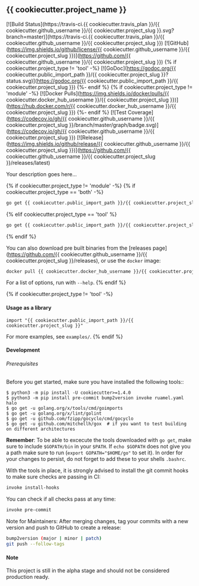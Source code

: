 ## {{ cookiecutter.project_name }}

[![Build Status](https://travis-ci.{{ cookiecutter.travis_plan }}/{{ cookiecutter.github_username }}/{{ cookiecutter.project_slug }}.svg?branch=master)](https://travis-ci.{{ cookiecutter.travis_plan }}/{{ cookiecutter.github_username }}/{{ cookiecutter.project_slug }})
[![GitHub](https://img.shields.io/github/license/{{ cookiecutter.github_username }}/{{ cookiecutter.project_slug }})](https://github.com/{{ cookiecutter.github_username }}/{{ cookiecutter.project_slug }})
{% if cookiecutter.project_type != 'tool' -%}
[![GoDoc](https://godoc.org/{{ cookiecutter.public_import_path }}/{{ cookiecutter.project_slug }}?status.svg)](https://godoc.org/{{ cookiecutter.public_import_path }}/{{ cookiecutter.project_slug }})
{%- endif %} {% if cookiecutter.project_type != 'module' -%}
[![Docker Pulls](https://img.shields.io/docker/pulls/{{ cookiecutter.docker_hub_username }}/{{ cookiecutter.project_slug }})](https://hub.docker.com/r/{{ cookiecutter.docker_hub_username }}/{{ cookiecutter.project_slug }})
{%- endif %} [![Test Coverage](https://codecov.io/gh/{{ cookiecutter.github_username }}/{{ cookiecutter.project_slug }}/branch/master/graph/badge.svg)](https://codecov.io/gh/{{ cookiecutter.github_username }}/{{ cookiecutter.project_slug }})
[![Release](https://img.shields.io/github/release/{{ cookiecutter.github_username }}/{{ cookiecutter.project_slug }})](https://github.com/{{ cookiecutter.github_username }}/{{ cookiecutter.project_slug }}/releases/latest)

Your description goes here...

{% if cookiecutter.project_type != 'module' -%}
{% if cookiecutter.project_type == 'both' -%}
```bash
go get {{ cookiecutter.public_import_path }}/{{ cookiecutter.project_slug }}/cmd/{{ cookiecutter.project_slug }}
```
{% elif cookiecutter.project_type == 'tool' %}
```bash
go get {{ cookiecutter.public_import_path }}/{{ cookiecutter.project_slug }}
```
{% endif %}

You can also download pre built binaries from the [releases page](https://github.com/{{ cookiecutter.github_username }}/{{ cookiecutter.project_slug }}/releases), or use the `docker` image:

```bash
docker pull {{ cookiecutter.docker_hub_username }}/{{ cookiecutter.project_slug }}
```

For a list of options, run with `--help`.
{% endif %}

{% if cookiecutter.project_type != 'tool' -%}
#### Usage as a library

```golang
import "{{ cookiecutter.public_import_path }}/{{ cookiecutter.project_slug }}"
```

For more examples, see `examples/`.
{% endif %}

#### Development

######  Prerequisites

Before you get started, make sure you have installed the following tools::

    $ python3 -m pip install -U cookiecutter>=1.4.0
    $ python3 -m pip install pre-commit bump2version invoke ruamel.yaml halo
    $ go get -u golang.org/x/tools/cmd/goimports
    $ go get -u golang.org/x/lint/golint
    $ go get -u github.com/fzipp/gocyclo/cmd/gocyclo
    $ go get -u github.com/mitchellh/gox  # if you want to test building on different architectures

**Remember**: To be able to excecute the tools downloaded with `go get`, 
make sure to include `$GOPATH/bin` in your `$PATH`.
If `echo $GOPATH` does not give you a path make sure to run
(`export GOPATH="$HOME/go"` to set it). In order for your changes to persist, 
do not forget to add these to your shells `.bashrc`.

With the tools in place, it is strongly advised to install the git commit hooks to make sure checks are passing in CI:
```bash
invoke install-hooks
```

You can check if all checks pass at any time:
```bash
invoke pre-commit
```

Note for Maintainers: After merging changes, tag your commits with a new version and push to GitHub to create a release:
```bash
bump2version (major | minor | patch)
git push --follow-tags
```

#### Note

This project is still in the alpha stage and should not be considered production ready.
